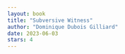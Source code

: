 ```yaml
---
layout: book
title: "Subversive Witness"
author: "Dominique Dubois Gilliard"
date: 2023-06-03
stars: 4
---
```


